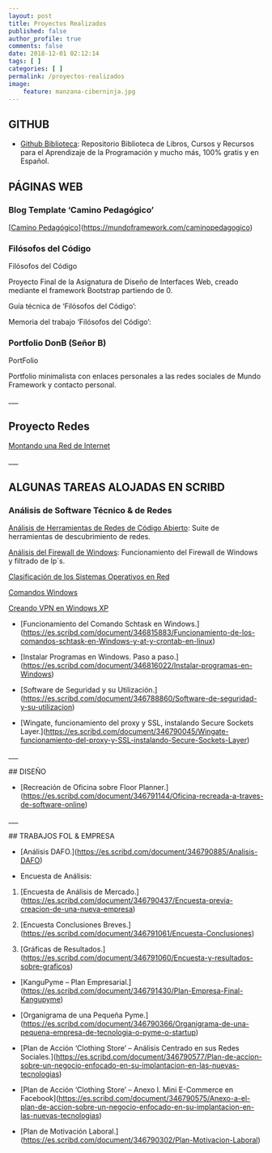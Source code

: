 ```yaml
---
layout: post
title: Proyectos Realizados
published: false
author_profile: true
comments: false
date: 2018-12-01 02:12:14
tags: [ ]
categories: [ ]
permalink: /proyectos-realizados
image:
    feature: manzana-ciberninja.jpg
---
```

## GITHUB

  * [Github Biblioteca][1]: Repositorio Biblioteca de Libros, Cursos y Recursos para el Aprendizaje de la Programación y mucho más, 100% gratis y en Español.

## PÁGINAS WEB

### Blog Template &#8216;Camino Pedagógico&#8217;

[[Camino Pedagógico][2]](https://mundoframework.com/caminopedagogico)

### Filósofos del Código

Filósofos del Código
  
Proyecto Final de la Asignatura de Diseño de Interfaces Web, creado mediante el framework Bootstrap partiendo de 0.

Guía técnica de &#8216;Filósofos del Código&#8217;:



Memoria del trabajo &#8216;Filósofos del Código&#8217;:



### Portfolio DonB (Señor B)

PortFolio
  
Portfolio minimalista con enlaces personales a las redes sociales de Mundo Framework y contacto personal.

\___

## Proyecto Redes

[Montando una Red de Internet][3]

\___

## ALGUNAS TAREAS ALOJADAS EN SCRIBD

### Análisis de Software Técnico & de Redes

[Análisis de Herramientas de Redes de Código Abierto][4]: Suite de herramientas de descubrimiento de redes.
  
[Análisis del Firewall de Windows][5]: Funcionamiento del Firewall de Windows y filtrado de Ip´s.
  
[Clasificación de los Sistemas Operativos en Red][6]
  
[Comandos Windows][7]
  
[Creando VPN en Windows XP][8]
  
* \[Funcionamiento del Comando Schtask en Windows.\](https://es.scribd.com/document/346815883/Funcionamiento-de-los-comandos-schtask-en-Windows-y-at-y-crontab-en-linux)
  
* \[Instalar Programas en Windows. Paso a paso.\](https://es.scribd.com/document/346816022/Instalar-programas-en-Windows)
  
* \[Software de Seguridad y su Utilización.\](https://es.scribd.com/document/346788860/Software-de-seguridad-y-su-utilizacion)
  
* \[Wingate, funcionamiento del proxy y SSL, instalando Secure Sockets Layer.\](https://es.scribd.com/document/346790045/Wingate-funcionamiento-del-proxy-y-SSL-instalando-Secure-Sockets-Layer)

\___

\## DISEÑO

* \[Recreación de Oficina sobre Floor Planner.\](https://es.scribd.com/document/346791144/Oficina-recreada-a-traves-de-software-online)

\___

\## TRABAJOS FOL & EMPRESA

* \[Análisis DAFO.\](https://es.scribd.com/document/346790885/Analisis-DAFO)
  
* Encuesta de Análisis:
  
1. \[Encuesta de Análisis de Mercado.\](https://es.scribd.com/document/346790437/Encuesta-previa-creacion-de-una-nueva-empresa)
  
2. \[Encuesta Conclusiones Breves.\](https://es.scribd.com/document/346791061/Encuesta-Conclusiones)
  
3. \[Gráficas de Resultados.\](https://es.scribd.com/document/346791060/Encuesta-y-resultados-sobre-graficos)
  
* \[KanguPyme &#8211; Plan Empresarial.\](https://es.scribd.com/document/346791430/Plan-Empresa-Final-Kangupyme)
  
* \[Organigrama de una Pequeña Pyme.\](https://es.scribd.com/document/346790366/Organigrama-de-una-pequena-empresa-de-tecnologia-o-pyme-o-startup)
  
* \[Plan de Acción &#8216;Clothing Store&#8217; &#8211; Análisis Centrado en sus Redes Sociales.\](https://es.scribd.com/document/346790577/Plan-de-accion-sobre-un-negocio-enfocado-en-su-implantacion-en-las-nuevas-tecnologias)
  
* \[Plan de Acción &#8216;Clothing Store&#8217; &#8211; Anexo I. Mini E-Commerce en Facebook\](https://es.scribd.com/document/346790575/Anexo-a-el-plan-de-accion-sobre-un-negocio-enfocado-en-su-implantacion-en-las-nuevas-tecnologias)
  
* \[Plan de Motivación Laboral.\](https://es.scribd.com/document/346790302/Plan-Motivacion-Laboral)

 [1]: https://kutt.it/biblioteca_espanol
 [2]: #
 [3]: https://kutt.it/proyecto_redes
 [4]: https://kutt.it/scribd-herramientas-redes
 [5]: https://kutt.it/scribd-firewall
 [6]: https://kutt.it/scribd-clasificacion-so
 [7]: https://kutt.it/scribd-comandos-windows
 [8]: https://kutt.it/scribd-crer-vpn-xp